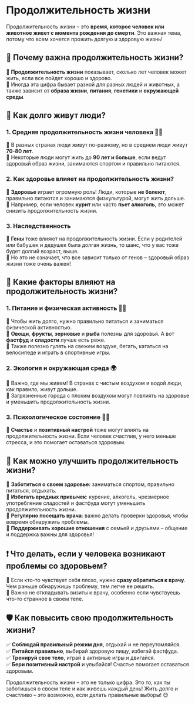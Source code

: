 # Продолжительность жизни

Продолжительность жизни – это **время, которое человек или животное живет с момента рождения до смерти**. Это важная тема, потому что всем хочется прожить долгую и здоровую жизнь!

## 🌱 Почему важна продолжительность жизни?

🔹 **Продолжительность жизни** показывает, сколько лет человек может жить, если все пойдет хорошо и здорово.  
🔹 Иногда эта цифра бывает разной для разных людей и животных, а также зависит от **образа жизни**, **питания**, **генетики** и **окружающей среды**.

## 🚨 Как долго живут люди?

### **1. Средняя продолжительность жизни человека** 🧑‍⚕️  
🔹 В разных странах люди живут по-разному, но в среднем люди живут **70-80 лет**.  
🔹 Некоторые люди могут жить до **90 лет и больше**, если ведут здоровый образ жизни, занимаются спортом и правильно питаются.  

### **2. Как здоровье влияет на продолжительность жизни?**  
🔹 **Здоровье** играет огромную роль! Люди, которые **не болеют**, правильно питаются и занимаются физкультурой, могут жить дольше.  
🔹 Например, если человек **курит** или часто **пьет алкоголь**, это может снизить продолжительность жизни.  

### **3. Наследственность**  
🔹 **Гены** тоже влияют на продолжительность жизни. Если у родителей или бабушек и дедушек была долгая жизнь, то шанс, что у вас тоже будет долгий возраст, выше.  
🔹 Но это не означает, что все зависит только от генов – здоровый образ жизни тоже очень важен!

## 🚨 Какие факторы влияют на продолжительность жизни?

### **1. Питание и физическая активность** 🍏💪  
🔹 Чтобы жить долго, нужно правильно питаться и заниматься физической активностью.  
🔹 **Овощи**, **фрукты**, **зерновые** и **рыба** полезны для здоровья. А вот **фастфуд** и **сладости** лучше есть реже.  
🔹 Также полезно гулять на свежем воздухе, бегать, кататься на велосипеде и играть в спортивные игры.

### **2. Экология и окружающая среда** 🌍  
🔹 Важно, где мы живем! В странах с чистым воздухом и водой люди, как правило, живут дольше.  
🔹 Загрязненные города с плохим воздухом могут повлиять на здоровье и уменьшить продолжительность жизни.  

### **3. Психологическое состояние** 🧘‍♀️  
🔹 **Счастье** и **позитивный настрой** тоже могут влиять на продолжительность жизни. Если человек счастлив, у него меньше стресса, и это помогает оставаться здоровым.  

## 🚨 Как можно улучшить продолжительность жизни?

🔹 **Заботиться о своем здоровье:** заниматься спортом, правильно питаться, отдыхать.  
🔹 **Избегать вредных привычек**: курение, алкоголь, чрезмерное употребление сладостей и фастфуда могут уменьшить продолжительность жизни.  
🔹 **Регулярно посещать врача**: важно делать проверки здоровья, чтобы вовремя обнаружить проблемы.  
🔹 **Поддерживать хорошие отношения** с семьей и друзьями – общение и поддержка важны для здоровья!

## ❗️ Что делать, если у человека возникают проблемы со здоровьем?

🔹 Если кто-то чувствует себя плохо, нужно **сразу обратиться к врачу**. Чем раньше обнаружишь проблему, тем легче ее решить.  
🔹 Важно не откладывать визиты к врачу, особенно если чувствуешь что-то странное в своем теле.  

## 🛡 Как повысить свою продолжительность жизни?

✅ **Соблюдай правильный режим дня**, отдыхай и не переутомляйся.  
✅ **Питайся правильно**, выбирай здоровую пищу, избегай фастфуда.  
✅ **Тренируй свое тело**, играй в активные игры и двигайся.  
✅ **Бери позитивный настрой** и улыбайся! Счастье помогает оставаться здоровым.  

Продолжительность жизни – это не только цифра. Это то, как ты заботишься о своем теле и как живешь каждый день! Жить долго и счастливо – это возможно, если делать правильные выборы! 😊